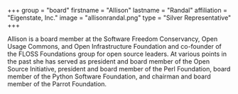 +++
group = "board"
firstname = "Allison"
lastname = "Randal"
affiliation = "Eigenstate, Inc."
image = "allisonrandal.png"
type = "Silver Representative"
+++

Allison is a board member at the Software Freedom Conservancy, Open Usage Commons, and Open Infrastructure Foundation and co-founder of the FLOSS Foundations group for open source leaders. At various points in the past she has served as president and board member of the Open Source Initiative, president and board member of the Perl Foundation, board member of the Python Software Foundation, and chairman and board member of the Parrot Foundation.
